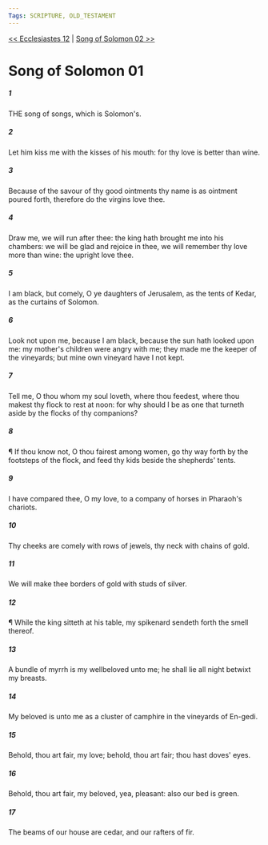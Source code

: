 ```yaml
---
Tags: SCRIPTURE, OLD_TESTAMENT
---
```


[<< Ecclesiastes 12](OLD_TESTAMENT/21_Ecclesiastes/Ecclesiastes_12.md) | [Song of Solomon 02 >>](OLD_TESTAMENT/22_Song_of_Solomon/Song_of_Solomon_02.md)

# Song of Solomon 01

##### 1

THE song of songs, which is Solomon's.

##### 2

Let him kiss me with the kisses of his mouth: for thy love is better than wine.

##### 3

Because of the savour of thy good ointments thy name is as ointment poured forth, therefore do the virgins love thee.

##### 4

Draw me, we will run after thee: the king hath brought me into his chambers: we will be glad and rejoice in thee, we will remember thy love more than wine: the upright love thee.

##### 5

I am black, but comely, O ye daughters of Jerusalem, as the tents of Kedar, as the curtains of Solomon.

##### 6

Look not upon me, because I am black, because the sun hath looked upon me: my mother's children were angry with me; they made me the keeper of the vineyards; but mine own vineyard have I not kept.

##### 7

Tell me, O thou whom my soul loveth, where thou feedest, where thou makest thy flock to rest at noon: for why should I be as one that turneth aside by the flocks of thy companions?

##### 8

¶ If thou know not, O thou fairest among women, go thy way forth by the footsteps of the flock, and feed thy kids beside the shepherds' tents.

##### 9

I have compared thee, O my love, to a company of horses in Pharaoh's chariots.

##### 10

Thy cheeks are comely with rows of jewels, thy neck with chains of gold.

##### 11

We will make thee borders of gold with studs of silver.

##### 12

¶ While the king sitteth at his table, my spikenard sendeth forth the smell thereof.

##### 13

A bundle of myrrh is my wellbeloved unto me; he shall lie all night betwixt my breasts.

##### 14

My beloved is unto me as a cluster of camphire in the vineyards of En-gedi.

##### 15

Behold, thou art fair, my love; behold, thou art fair; thou hast doves' eyes.

##### 16

Behold, thou art fair, my beloved, yea, pleasant: also our bed is green.

##### 17

The beams of our house are cedar, and our rafters of fir.
